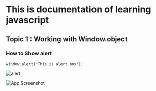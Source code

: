 # This is documentation of learning javascript
## Topic 1 : Working with Window.object
### How to Show alert

```
window.alert('This is alert box');
```
![alert](https://user-images.githubusercontent.com/95132298/143727863-2f4d00de-0534-42c7-93d8-65d71fe05d88.png)

![App Screenshot](https://i.imgur.com/N5rq9DP.png)


